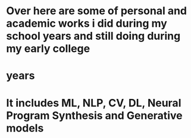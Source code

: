 # Over here are some of personal and academic works i did during my school years and still doing during my early college
# years 
# It includes ML, NLP, CV, DL, Neural Program Synthesis and Generative models
